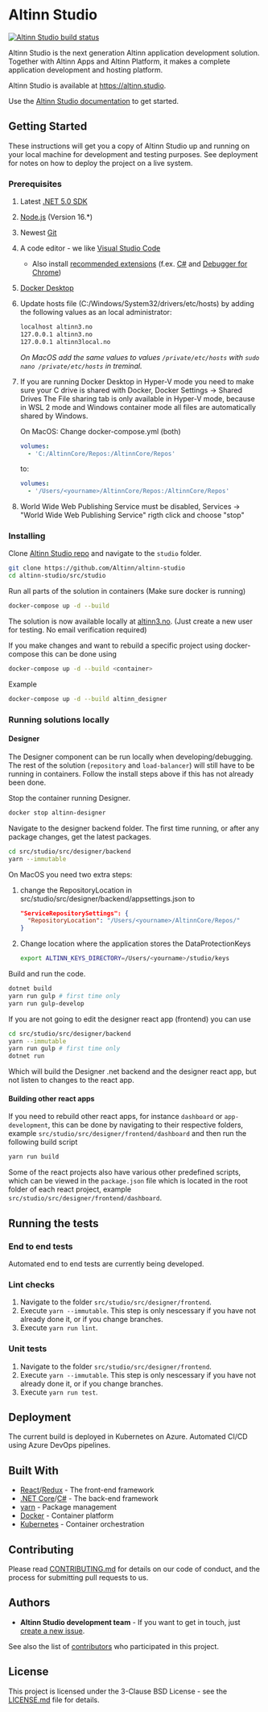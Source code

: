 # Altinn Studio

[![Altinn Studio build status](https://dev.azure.com/brreg/altinn-studio/_apis/build/status/altinn-studio-build-designer-image-v2-master?label=Altinn%20Studio)](https://dev.azure.com/brreg/altinn-studio/_build/latest?definitionId=18)

Altinn Studio is the next generation Altinn application development solution. Together with Altinn Apps and Altinn Platform, it makes a complete application development and hosting platform.

Altinn Studio is available at <https://altinn.studio>.

Use the [Altinn Studio documentation](https://docs.altinn.studio/) to get started.

## Getting Started

These instructions will get you a copy of Altinn Studio up and running on your local machine for development and testing purposes. See deployment for notes on how to deploy the project on a live system.

### Prerequisites

1. Latest [.NET 5.0 SDK](https://dotnet.microsoft.com/download/dotnet/5.0)
2. [Node.js](https://nodejs.org) (Version 16.\*)
3. Newest [Git](https://git-scm.com/downloads)
4. A code editor - we like [Visual Studio Code](https://code.visualstudio.com/Download)
   - Also install [recommended extensions](https://code.visualstudio.com/docs/editor/extension-gallery#_workspace-recommended-extensions) (f.ex. [C#](https://marketplace.visualstudio.com/items?itemName=ms-vscode.csharp) and [Debugger for Chrome](https://marketplace.visualstudio.com/items?itemName=msjsdiag.debugger-for-chrome))
5. [Docker Desktop](https://www.docker.com/products/docker-desktop)
6. Update hosts file (C:/Windows/System32/drivers/etc/hosts) by adding the following values as an local administrator:

   ```txt
   localhost altinn3.no
   127.0.0.1 altinn3.no
   127.0.0.1 altinn3local.no
   ```

   _On MacOS add the same values to values `/private/etc/hosts` with `sudo nano /private/etc/hosts` in treminal._

7. If you are running Docker Desktop in Hyper-V mode you need to make sure your C drive is shared with Docker, Docker Settings -> Shared Drives
   The File sharing tab is only available in Hyper-V mode, because in WSL 2 mode and Windows container mode all files are automatically shared by Windows.

   On MacOS: Change docker-compose.yml (both)

   ```yaml
   volumes:
     - 'C:/AltinnCore/Repos:/AltinnCore/Repos'
   ```

   to:

   ```yaml
   volumes:
     - '/Users/<yourname>/AltinnCore/Repos:/AltinnCore/Repos'
   ```

8. World Wide Web Publishing Service must be disabled, Services -> "World Wide Web Publishing Service" rigth click and choose "stop"

### Installing

Clone [Altinn Studio repo](https://github.com/Altinn/altinn-studio) and navigate to the `studio` folder.

```bash
git clone https://github.com/Altinn/altinn-studio
cd altinn-studio/src/studio
```

Run all parts of the solution in containers (Make sure docker is running)

```bash
docker-compose up -d --build
```

The solution is now available locally at [altinn3.no](http://altinn3.no). (Just create a new user for testing. No email verification required)

If you make changes and want to rebuild a specific project using docker-compose this can be done using

```bash
docker-compose up -d --build <container>
```

Example

```bash
docker-compose up -d --build altinn_designer
```

### Running solutions locally

#### Designer

The Designer component can be run locally when developing/debugging. The rest of the solution (`repository` and `load-balancer`) will still have to be running in containers. Follow the install steps above if this has not already been done.

Stop the container running Designer.

```bash
docker stop altinn-designer
```

Navigate to the designer backend folder. The first time running, or after any package changes, get the latest packages.

```bash
cd src/studio/src/designer/backend
yarn --immutable
```

On MacOS you need two extra steps:

1. change the RepositoryLocation in src/studio/src/designer/backend/appsettings.json to

   ```json
   "ServiceRepositorySettings": {
     "RepositoryLocation": "/Users/<yourname>/AltinnCore/Repos/"
   }
   ```

2. Change location where the application stores the DataProtectionKeys

   ```bash
   export ALTINN_KEYS_DIRECTORY=/Users/<yourname>/studio/keys
   ```

Build and run the code.

```bash
dotnet build
yarn run gulp # first time only
yarn run gulp-develop
```

If you are not going to edit the designer react app (frontend) you can use

```bash
cd src/studio/src/designer/backend
yarn --immutable
yarn run gulp # first time only
dotnet run
```

Which will build the Designer .net backend and the designer react app, but not listen to changes to the react app.

#### Building other react apps

If you need to rebuild other react apps, for instance `dashboard` or `app-development`, this can be done by navigating to their respective folders, example `src/studio/src/designer/frontend/dashboard` and then run the following build script

```bash
yarn run build
```

Some of the react projects also have various other predefined scripts, which can be viewed in the `package.json` file which is located in the root folder of each react project, example `src/studio/src/designer/frontend/dashboard`.

## Running the tests

### End to end tests

Automated end to end tests are currently being developed.

### Lint checks

1. Navigate to the folder `src/studio/src/designer/frontend`.
2. Execute `yarn --immutable`. This step is only nescessary if you have not already done it, or if you change branches.
3. Execute `yarn run lint`.

### Unit tests

1. Navigate to the folder `src/studio/src/designer/frontend`.
2. Execute `yarn --immutable`. This step is only nescessary if you have not already done it, or if you change branches.
3. Execute `yarn run test`.

## Deployment

The current build is deployed in Kubernetes on Azure. Automated CI/CD using Azure DevOps pipelines.

## Built With

- [React](https://reactjs.org/)/[Redux](https://redux.js.org/) - The front-end framework
- [.NET Core](https://docs.microsoft.com/en-us/dotnet/core/)/[C#](https://docs.microsoft.com/en-us/dotnet/csharp/) - The back-end framework
- [yarn](https://yarnpkg.com/) - Package management
- [Docker](https://www.docker.com/) - Container platform
- [Kubernetes](https://kubernetes.io/) - Container orchestration

## Contributing

Please read [CONTRIBUTING.md](../../CONTRIBUTING.md) for details on our code of conduct, and the process for submitting pull requests to us.

## Authors

- **Altinn Studio development team** - If you want to get in touch, just [create a new issue](https://github.com/Altinn/altinn-studio/issues/new).

See also the list of [contributors](https://github.com/Altinn/altinn-studio/graphs/contributors) who participated in this project.

## License

This project is licensed under the 3-Clause BSD License - see the [LICENSE.md](LICENSE.md) file for details.
